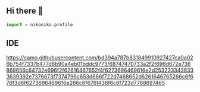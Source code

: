 ## Hi there 👋

```py
import = nikoniko.profile
```

## IDE
https://camo.githubusercontent.com/bd394a787b831849910927427ca0a026b754f7337b477d8b90a4eb01bddc9773/68747470733a2f2f696d672e736869656c64732e696f2f62616467652f4f6273696469616e2d2532333438333639392e7376673f7374796c653d666f722d7468652d6261646765266c6f676f3d6f6273696469616e266c6f676f436f6c6f723d7768697465

<!--
**NicoNikoNert/NicoNikoNert** is a ✨ _special_ ✨ repository because its `README.md` (this file) appears on your GitHub profile.

Here are some ideas to get you started:

- 🔭 I’m currently working on ...
- 🌱 I’m currently learning ...
- 👯 I’m looking to collaborate on ...
- 🤔 I’m looking for help with ...
- 💬 Ask me about ...
- 📫 How to reach me: ...
- 😄 Pronouns: ...
- ⚡ Fun fact: ...
-->
